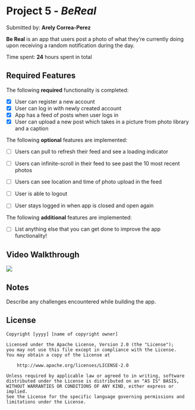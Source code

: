 # Project 5 - *BeReal*

Submitted by: **Arely Correa-Perez**

**Be Real** is an app that users post a photo of what they’re currently doing upon receiving a random notification during the day.

Time spent: **24** hours spent in total

## Required Features

The following **required** functionality is completed:

- [X] User can register a new account
- [X] User can log in with newly created account
- [X] App has a feed of posts when user logs in
- [X] User can upload a new post which takes in a picture from photo library and a caption	
 
The following **optional** features are implemented:

- [ ] Users can pull to refresh their feed and see a loading indicator
- [ ] Users can infinite-scroll in their feed to see past the 10 most recent photos
- [ ] Users can see location and time of photo upload in the feed	
- [ ] User is able to logout
- [ ] User stays logged in when app is closed and open again	


The following **additional** features are implemented:

- [ ] List anything else that you can get done to improve the app functionality!

## Video Walkthrough

<div>
    <a href="https://www.loom.com/share/0891fd9b28a24c5e85e8eed1833581ce">
    </a>
    <a href="https://www.loom.com/share/0891fd9b28a24c5e85e8eed1833581ce">
      <img style="max-width:300px;" src="https://cdn.loom.com/sessions/thumbnails/0891fd9b28a24c5e85e8eed1833581ce-with-play.gif">
    </a>
  </div>

## Notes

Describe any challenges encountered while building the app.

## License

    Copyright [yyyy] [name of copyright owner]

    Licensed under the Apache License, Version 2.0 (the "License");
    you may not use this file except in compliance with the License.
    You may obtain a copy of the License at

        http://www.apache.org/licenses/LICENSE-2.0

    Unless required by applicable law or agreed to in writing, software
    distributed under the License is distributed on an "AS IS" BASIS,
    WITHOUT WARRANTIES OR CONDITIONS OF ANY KIND, either express or implied.
    See the License for the specific language governing permissions and
    limitations under the License.

